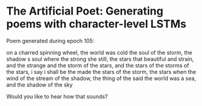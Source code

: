 # The Artificial Poet: Generating poems with character-level LSTMs

Poem generated during epoch 105:

on a charred spinning wheel, the world was cold the soul of the storm, 
the shadow s soul where the strong she still, 
the stars that beautiful and strain, 
and the strange and the storm of the stars, 
and the stars of the storms of the stars, 
i say i shall be the made the stars of the storm, 
the stars when the wind of the stream of the shadow, 
the thing of the said the world was a sea, 
and the shadow of the sky
 
 Would you like to hear how that sounds?
